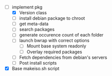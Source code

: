- [ ] implement pkg
	- [x] Version class
	- [ ] install debian package to chroot
	- [ ] get meta-data
	- [ ] search packages
	- [ ] generate occurence count of each folder
	- [ ] launch bwrap with correct options
		- [ ] Mount base system readonly
		- [ ] Overlay required packages
	- [ ] Fetch dependencies from debian's servers
	- [ ] Post install scripts

- [x] Base makeiso.sh script
